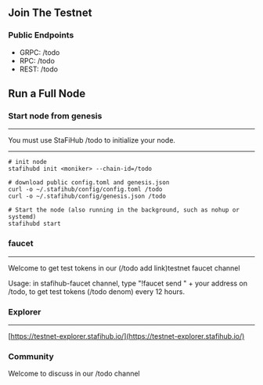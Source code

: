 ## Join The Testnet

### Public Endpoints
- GRPC: /todo
- RPC: /todo
- REST: /todo

## Run a Full Node

### Start node from genesis

---
You must use StaFiHub /todo to initialize your node.

---
```$xslt
# init node
stafihubd init <moniker> --chain-id=/todo

# download public config.toml and genesis.json
curl -o ~/.stafihub/config/config.toml /todo
curl -o ~/.stafihub/config/genesis.json /todo

# Start the node (also running in the background, such as nohup or systemd)
stafihubd start
```

### faucet
---
Welcome to get test tokens in our (/todo add link)testnet faucet channel

Usage: in stafihub-faucet channel, type "!faucet send " + your address on /todo, to get test tokens (/todo denom) every 12 hours.

### Explorer
---
[https://testnet-explorer.stafihub.io/](https://testnet-explorer.stafihub.io/)

### Community
Welcome to discuss in our /todo channel



     
    